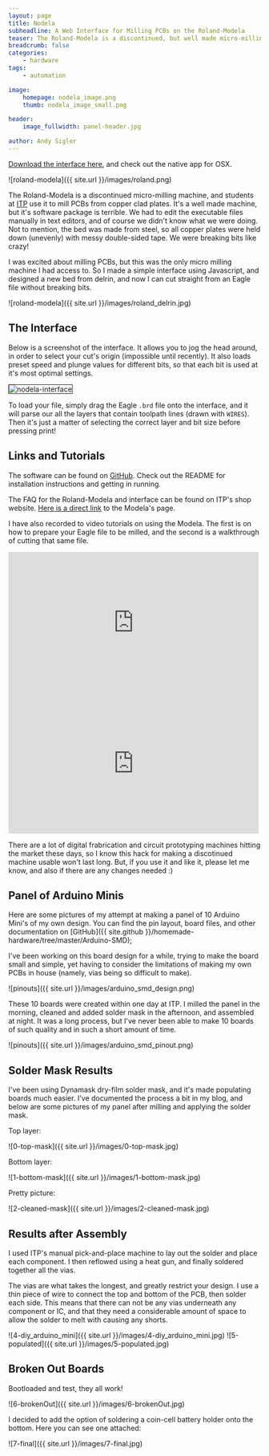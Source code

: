```yaml
---
layout: page
title: Nodela
subheadline: A Web Interface for Milling PCBs on the Roland-Modela
teaser: The Roland-Modela is a discontinued, but well made micro-milling machine. It's software package is terrible, so I made a simple interface for milling PCBs, and designed a new bed from delrin.
breadcrumb: false
categories:
    - hardware
tags:
    - automation

image:
    homepage: nodela_image.png
    thumb: nodela_image_small.png

header:
    image_fullwidth: panel-header.jpg

author: Andy Sigler
---
```


[Download the interface here](https://github.com/andysigler/nodela), and check out the native app for OSX.

![roland-modela]({{ site.url }}/images/roland.png)

The Roland-Modela is a discontinued micro-milling machine, and students at [ITP](https://itp.nyu.edu) use it to mill PCBs from copper clad plates. It's a well made machine, but it's software package is terrible. We had to edit the executable files manually in text editors, and of course we didn't know what we were doing. Not to mention, the bed was made from steel, so all copper plates were held down (unevenly) with messy double-sided tape. We were breaking bits like crazy!

I was excited about milling PCBs, but this was the only micro milling machine I had access to. So I made a simple interface using Javascript, and designed a new bed from delrin, and now I can cut straight from an Eagle file without breaking bits.

![roland-modela]({{ site.url }}/images/roland_delrin.jpg)

## The Interface

Below is a screenshot of the interface. It allows you to jog the head around, in order to select your cut's origin (impossible until recently). It also loads preset speed and plunge values for different bits, so that each bit is used at it's most optimal settings.


<img src="{{ site.url }}/images/interface-nodela.png" alt="nodela-interface" style="border: 1px solid #222;">

To load your file, simply drag the Eagle `.brd` file onto the interface, and it will parse our all the layers that contain toolpath lines (drawn with `WIRES`). Then it's just a matter of selecting the correct layer and bit size before pressing print!

## Links and Tutorials

The software can be found on [GitHub](https://github.com/andysigler/nodela). Check out the README for installation instructions and getting in running.

The FAQ for the Roland-Modela and interface can be found on ITP's shop website. [Here is a direct link](https://shop.itp.nyu.edu/machines/cnc-milling-machines/roland-modela-mdx-20) to the Modela's page.

I have also recorded to video tutorials on using the Modela. The first is on how to prepare your Eagle file to be milled, and the second is a walkthrough of cutting that same file.

<iframe src="https://player.vimeo.com/video/119003450" width="500" height="281" frameborder="0" webkitallowfullscreen mozallowfullscreen allowfullscreen></iframe>

<iframe src="https://player.vimeo.com/video/119725323" width="500" height="281" frameborder="0" webkitallowfullscreen mozallowfullscreen allowfullscreen></iframe>

There are a lot of digital frabrication and circuit prototyping machines hitting the market these days, so I know this hack for making a discotinued machine usable won't last long. But, if you use it and like it, please let me know, and also if there are any changes needed :)

## Panel of Arduino Minis

Here are some pictures of my attempt at making a panel of 10 Arduino Mini's of my own design. You can find the pin layout, board files, and other documentation on [GitHub]({{ site.github }}/homemade-hardware/tree/master/Arduino-SMD);

I've been working on this board design for a while, trying to make the board small and simple, yet having to consider the limitations of making my own PCBs in house (namely, vias being so difficult to make).

![pinouts]({{ site.url }}/images/arduino_smd_design.png)

These 10 boards were created within one day at ITP. I milled the panel in the morning, cleaned and added solder mask in the afternoon, and assembled at night. It was a long process, but I've never been able to make 10 boards of such quality and in such a short amount of time.

![pinouts]({{ site.url }}/images/arduino_smd_pinout.png)

## Solder Mask Results

I've been using Dynamask dry-film solder mask, and it's made populating boards much easier. I've documented the process a bit in my blog, and below are some pictures of my panel after milling and applying the solder mask.

Top layer:

![0-top-mask]({{ site.url }}/images/0-top-mask.jpg)

Bottom layer:

![1-bottom-mask]({{ site.url }}/images/1-bottom-mask.jpg)

Pretty picture:

![2-cleaned-mask]({{ site.url }}/images/2-cleaned-mask.jpg)

## Results after Assembly

I used ITP's manual pick-and-place machine to lay out the solder and place each component. I then reflowed using a heat gun, and finally soldered together all the vias.

The vias are what takes the longest, and greatly restrict your design. I use a thin piece of wire to connect the top and bottom of the PCB, then solder each side. This means that there can not be any vias underneath any component or IC, and that they need a considerable amount of space to allow the solder to melt with causing any shorts.

![4-diy_arduino_mini]({{ site.url }}/images/4-diy_arduino_mini.jpg)
![5-populated]({{ site.url }}/images/5-populated.jpg)

## Broken Out Boards

Bootloaded and test, they all work!

![6-brokenOut]({{ site.url }}/images/6-brokenOut.jpg)

I decided to add the option of soldering a coin-cell battery holder onto the bottom. Here you can see one attached:

![7-final]({{ site.url }}/images/7-final.jpg)


